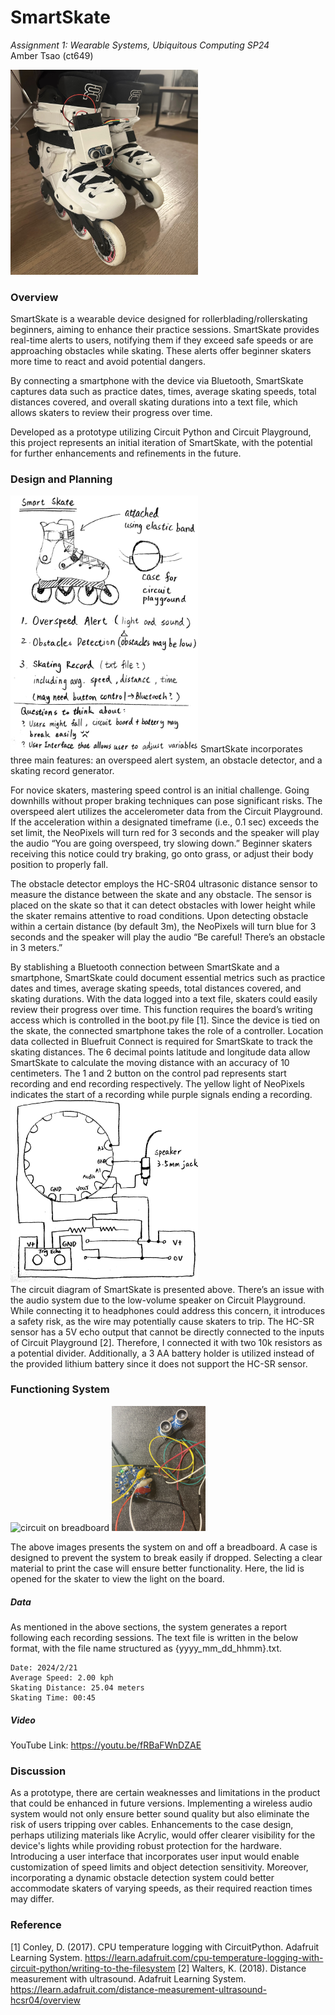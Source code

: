 # SmartSkate 
*Assignment 1: Wearable Systems, Ubiquitous Computing SP24*  
Amber Tsao (ct649)  

<img src="img/smartskate.jpg" alt="smartskate" width="300"/>

### Overview
SmartSkate is a wearable device designed for rollerblading/rollerskating beginners, aiming to enhance their practice sessions. SmartSkate provides real-time alerts to users, notifying them if they exceed safe speeds or are approaching obstacles while skating. These alerts offer beginner skaters more time to react and avoid potential dangers.

By connecting a smartphone with the device via Bluetooth, SmartSkate captures data such as practice dates, times, average skating speeds, total distances covered, and overall skating durations into a text file, which allows skaters to review their progress over time.

Developed as a prototype utilizing Circuit Python and Circuit Playground, this project represents an initial iteration of SmartSkate, with the potential for further enhancements and refinements in the future.
### Design and Planning
<img src="img/plan.jpg" alt="sketch" width="300"/>
SmartSkate incorporates three main features: an overspeed alert system, an obstacle detector, and a skating record generator.

For novice skaters, mastering speed control is an initial challenge. Going downhills without proper braking techniques can pose significant risks. The overspeed alert utilizes the accelerometer data from the Circuit Playground. If the acceleration within a designated timeframe (i.e., 0.1 sec) exceeds the set limit, the NeoPixels will turn red for 3 seconds and the speaker will play the audio “You are going overspeed, try slowing down.” Beginner skaters receiving this notice could try braking, go onto grass, or adjust their body position to properly fall.

The obstacle detector employs the HC-SR04 ultrasonic distance sensor to measure the distance between the skate and any obstacle. The sensor is placed on the skate so that it can detect obstacles with lower height while the skater remains attentive to road conditions. Upon detecting obstacle within a certain distance (by default 3m), the NeoPixels will turn blue for 3 seconds and the speaker will play the audio “Be careful! There’s an obstacle in 3 meters.”

By stablishing a Bluetooth connection between SmartSkate and a smartphone, SmartSkate could document essential metrics such as practice dates and times, average skating speeds, total distances covered, and skating durations. With the data logged into a text file, skaters could easily review their progress over time. This function requires the board’s writing access which is controlled in the boot.py file [1]. Since the device is tied on the skate, the connected smartphone takes the role of a controller. Location data collected in Bluefruit Connect is required for SmartSkate to track the skating distances. The 6 decimal points latitude and longitude data allow SmartSkate to calculate the moving distance with an accuracy of 10 centimeters. The 1 and 2 button on the control pad represents start recording and end recording respectively. The yellow light of NeoPixels indicates the start of a recording while purple signals ending a recording.  
<img src="img/circuit.jpg" alt="circuit plan" width="300"/>  
The circuit diagram of SmartSkate is presented above. There’s an issue with the audio system due to the low-volume speaker on Circuit Playground. While connecting it to headphones could address this concern, it introduces a safety risk, as the wire may potentially cause skaters to trip. The HC-SR sensor has a 5V echo output that cannot be directly connected to the inputs of Circuit Playground [2]. Therefore, I connected it with two 10k resistors as a potential divider. Additionally, a 3 AA battery holder is utilized instead of the provided lithium battery since it does not support the HC-SR sensor.

### Functioning System
<img src="img/circuit_bb.jpeg" alt="circuit on breadboard" width="300"/>   
<img src="img/circuit_wobb.jpeg" alt="circuit off breadboard" width="150"/>  

The above images presents the system on and off a breadboard. A case is designed to prevent the system to break easily if dropped. Selecting a clear material to print the case will ensure better functionality. Here, the lid is opened for the skater to view the light on the board.

##### Data
As mentioned in the above sections, the system generates a report following each recording sessions. The text file is written in the below format, with the file name structured as {yyyy_mm_dd_hhmm}.txt.
```
Date: 2024/2/21  
Average Speed: 2.00 kph   
Skating Distance: 25.04 meters   
Skating Time: 00:45  
```
##### Video
YouTube Link: https://youtu.be/fRBaFWnDZAE
### Discussion
As a prototype, there are certain weaknesses and limitations in the product that could be enhanced in future versions. Implementing a wireless audio system would not only ensure better sound quality but also eliminate the risk of users tripping over cables. Enhancements to the case design, perhaps utilizing materials like Acrylic, would offer clearer visibility for the device's lights while providing robust protection for the hardware. Introducing a user interface that incorporates user input would enable customization of speed limits and object detection sensitivity. Moreover, incorporating a dynamic obstacle detection system could better accommodate skaters of varying speeds, as their required reaction times may differ.
### Reference
[1] Conley, D. (2017). CPU temperature logging with CircuitPython. Adafruit Learning System. https://learn.adafruit.com/cpu-temperature-logging-with-circuit-python/writing-to-the-filesystem
[2] Walters, K. (2018). Distance measurement with ultrasound. Adafruit Learning System. https://learn.adafruit.com/distance-measurement-ultrasound-hcsr04/overview
